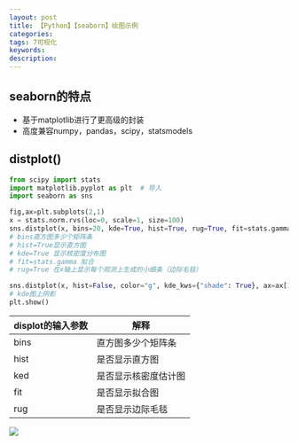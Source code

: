 ```yaml
---
layout: post
title: 【Python】【seaborn】绘图示例
categories: 
tags: 7可视化
keywords:
description:
---
```


## seaborn的特点
- 基于matplotlib进行了更高级的封装
- 高度兼容numpy，pandas，scipy，statsmodels

## distplot()

```py
from scipy import stats
import matplotlib.pyplot as plt  # 导入
import seaborn as sns

fig,ax=plt.subplots(2,1)
x = stats.norm.rvs(loc=0, scale=1, size=100)
sns.distplot(x, bins=20, kde=True, hist=True, rug=True, fit=stats.gamma,ax=ax[0]);
# bins直方图多少个矩阵条
# hist=True显示直方图
# kde=True 显示核密度分布图
# fit=stats.gamma 拟合
# rug=True 在x轴上显示每个观测上生成的小细条（边际毛毯）

sns.distplot(x, hist=False, color="g", kde_kws={"shade": True}, ax=ax[1])
# kde图上阴影
plt.show()
```

|displot的输入参数|解释|
|--|--|
|bins|直方图多少个矩阵条|
|hist|是否显示直方图|
|ked|是否显示核密度估计图|
|fit|是否显示拟合图|
|rug|是否显示边际毛毯|


<img src='http://www.guofei.site/public/postimg2/seaborn1_1.png'>
